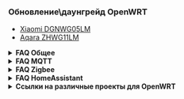 ###  Обновление\даунгрейд OpenWRT
* [Xiaomi DGNWG05LM](https://github.com/DivanX10/Openwrt-scripts-for-gateway-dgnwg05lm)
* [Aqara ZHWG11LM](https://github.com/DivanX10/Openwrt-scripts-for-gateway-zhwg11lm)

<details>
  <summary><b>FAQ Общее</b></summary>

1. [В чем разница между Aqara ZHWG11LM и Xiaomi DGNWG05LM?](https://github.com/DivanX10/Openwrt-scripts-for-gateway-zhwg11lm/wiki/В-чем-разница-между-Aqara-ZHWG11LM-и-Xiaomi-DGNWG05LM%3F)
1. [Какой шлюз я могу взять, чтобы залить OpenWRT?](https://github.com/DivanX10/Openwrt-scripts-for-gateway-zhwg11lm/wiki/Какой-шлюз-я-могу-взять,-чтобы-залить-OpenWRT%3F)
1. [Как сделать сброс шлюза до заводского состояния?](https://github.com/DivanX10/Openwrt-scripts-for-gateway-zhwg11lm/wiki/Как-сделать-сброс-шлюза-до-заводского-состояния%3F)
1. [Если сбросил шлюз к заводским настройкам, нужно ли делать Erase PDM?](https://github.com/DivanX10/Openwrt-scripts-for-gateway-zhwg11lm/wiki/Если-сбросил-шлюз-к-заводским-настройкам,-нужно-ли-делать-Erase-PDM%3F)
1. [При установке базовых пакетов возникают ошибки](https://github.com/DivanX10/Openwrt-scripts-for-gateway-zhwg11lm/wiki/При-установке-базовых-пакетов-возникают-ошибки)
1. [У меня не ставятся пакеты или установились не все пакеты](https://github.com/DivanX10/Openwrt-scripts-for-gateway-zhwg11lm/wiki/У-меня-не-ставятся-пакеты-или-установились-не-все-пакеты)
1. [Как настроить Music Player Daemon?](https://github.com/DivanX10/Openwrt-scripts-for-gateway-zhwg11lm/wiki/Как-настроить-Music-Player-Daemon%3F)
1. [Как настроить lumimqtt?](https://github.com/DivanX10/Openwrt-scripts-for-gateway-zhwg11lm/wiki/Как-настроить-lumimqtt%3F)
1. [Как обновить версию OpenWRT с 21.02 до .... ?](https://github.com/DivanX10/Openwrt-scripts-for-gateway-zhwg11lm/wiki/Как-обновить-версию-OpenWRT-с-21.02-до-....-%3F)
1. [Подключаем Яндекс диск (Webdav)](https://github.com/DivanX10/Openwrt-scripts-for-gateway-zhwg11lm/wiki/Подключаем-Яндекс-диск-(Webdav))
1. [Как обновить шлюз прошивкой squashfs sysupgrade.bin?](https://github.com/DivanX10/Openwrt-scripts-for-gateway-zhwg11lm/wiki/Как-обновить-шлюз-прошивкой-squashfs-sysupgrade.bin%3F)

</details>

<details>
  <summary><b>FAQ MQTT</b></summary>


1. [Как я могу пробросить устройства на внешний умный дом?](https://github.com/DivanX10/Openwrt-scripts-for-gateway-zhwg11lm/wiki/Как-я-могу-пробросить-устройства-на-внешний-умный-дом%3F)
1. [Как установить и настроить mosquitto? Зачем это нужно?](https://github.com/DivanX10/Openwrt-scripts-for-gateway-zhwg11lm/wiki/Как-установить-и-настроить-mosquitto%3F-Зачем-это-нужно%3F)
1. [Установил mosquitto, а подключиться через MQTT Explorer к mqtt не могу](https://github.com/DivanX10/Openwrt-scripts-for-gateway-zhwg11lm/wiki/Установил-mosquitto,-а-подключиться-через-MQTT-Explorer-к-mqtt-не-могу)
1. [Как настроить mqtt мост?](https://github.com/DivanX10/Openwrt-scripts-for-gateway-zhwg11lm/wiki/MQTT-мост)
1. [MQTT LWT последнее состояние](https://github.com/DivanX10/Openwrt-scripts-for-gateway-zhwg11lm/wiki/MQTT-LWT---последнее-состояние)


</details>


<details>
  <summary><b>FAQ Zigbee</b></summary>


1. [Какие устройства zigbee я могу добавить в шлюз?](https://github.com/DivanX10/Openwrt-scripts-for-gateway-zhwg11lm/wiki/Какие-устройства-zigbee-я-могу-добавить-в-шлюз%3F)
1. [Где взять прошивки для модуля Zigbee?](https://github.com/DivanX10/Openwrt-scripts-for-gateway-zhwg11lm/wiki/Где-взять-прошивки-для-модуля-zigbee%3F)
1. [ZHA. Какую прошивку ставить?](https://github.com/DivanX10/Openwrt-scripts-for-gateway-zhwg11lm/wiki/ZHA.-Какую-прошивку-ставить%3F)
1. [Установил zigbee2mqtt. Не работает веб страница zigbee2mqtt](https://github.com/DivanX10/Openwrt-scripts-for-gateway-zhwg11lm/wiki/Установил-zigbee2mqtt.-Не-работает-веб-страница-zigbee2mqtt)
1. [Ведение журнала отладки Zigbee herdsman. Как получить лог Zigbee herdsman?](https://github.com/DivanX10/Openwrt-scripts-for-gateway-zhwg11lm/wiki/Ведение-журнала-отладки-Zigbee-herdsman.-Как-получить-лог-zigbee-herdsman%3F)
1. [Как шлюз перевести в режим роутера или в режим координатора?](https://github.com/DivanX10/Openwrt-scripts-for-gateway-zhwg11lm/wiki/Как-шлюз-перевести-в-режим-роутера-или-в-режим-координатора%3F)
1. [Устройства Zigbee часто отваливаются](https://github.com/DivanX10/Openwrt-scripts-for-gateway-zhwg11lm/wiki/Устройства-zigbee-часто-отваливаются)
1. [Чем отличается Erase PDM от Soft reset?](https://github.com/DivanX10/Openwrt-scripts-for-gateway-zhwg11lm/wiki/Чем-отличается-Erase-PDM-от-Soft-reset%3F)




</details>

<details>
  <summary><b>FAQ HomeAssistant</b></summary>

1. Cкрипты для установки и удаления Home Assistant, а также создания бэкапа находятся [здесь](https://github.com/DivanX10/OpenWRT-and-Home-Assistant)
1. [Как установить недостающий компонент для интеграции Home Assistant?](https://github.com/DivanX10/Openwrt-scripts-for-gateway-zhwg11lm/wiki/Как-установить-недостающий-компонент-для-интеграции-Home-Assistant%3F)
1. [Как установить интеграцию Passive BLE Monitor?](https://github.com/DivanX10/Openwrt-scripts-for-gateway-zhwg11lm/wiki/Как-установить-интеграцию-Passive-BLE-Monitor%3F)
1. [Как установить интеграцию HASS Configurator?](https://github.com/DivanX10/Openwrt-scripts-for-gateway-zhwg11lm/wiki/Как-установить-интеграцию-HASS-Configurator%3F)
1. [Как добавить интеграцию TTS Яндекс](https://github.com/DivanX10/Openwrt-scripts-for-gateway-zhwg11lm/wiki/Как-добавить-интеграцию-TTS-Яндекс)
1. [Альтернатива HACS. Загружаем или обновляем интеграции автоматически](https://github.com/DivanX10/Openwrt-scripts-for-gateway-zhwg11lm/wiki/Альтернатива-HACS.-Загружаем-или-обновляем-интеграции-автоматически)
1. [Мониторинг папок для бэкапа и не только](https://github.com/DivanX10/Openwrt-scripts-for-gateway-zhwg11lm/wiki/Мониторинг-папок-для-бэкапа-и-не-только)


</details>

<details>
  <summary><b>Ссылки на различные проекты для OpenWRT</b></summary>


* [Openlumi](https://github.com/openlumi)
* [Lumi custom feed](https://github.com/Alx2000y/lumi-custom-feed)

</details>
